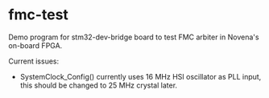 fmc-test
========

Demo program for stm32-dev-bridge board to test FMC arbiter in Novena's
on-board FPGA.

Current issues:
 * SystemClock_Config() currently uses 16 MHz HSI oscillator as PLL input,
this should be changed to 25 MHz crystal later.
